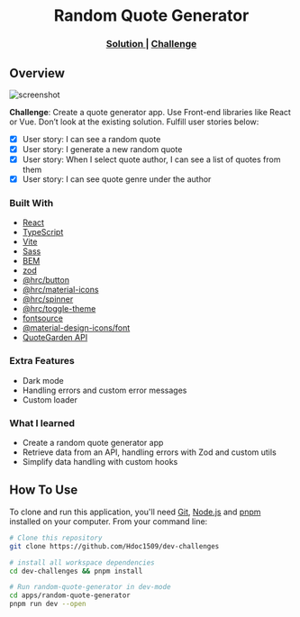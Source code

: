 <h1 align="center">Random Quote Generator</h1>

<div align="center">
  <h3>
    <a href="https://hdoc1509.github.io/dev-challenges/quote-generator/">
      Solution
    </a>
    <span> | </span>
    <a href="https://legacy.devchallenges.io/challenges/8Y3J4ucAMQpSnYTwwWW8">
      Challenge
    </a>
  </h3>
</div>

## Overview

![screenshot](https://github.com/Hdoc1509/dev-challenges/assets/72316111/1eb8fd1b-7a1f-4d84-8997-e7ba092ac217)

**Challenge**: Create a quote generator app. Use Front-end libraries like React or Vue. Don’t look at the existing solution. Fulfill user stories below:

- [x] User story: I can see a random quote
- [x] User story: I generate a new random quote
- [x] User story: When I select quote author, I can see a list of quotes from them
- [x] User story: I can see quote genre under the author

### Built With

- [React](https://reactjs.dev/)
- [TypeScript](https://www.typescriptlang.org/)
- [Vite](https://vitejs.dev/)
- [Sass](https://sass-lang.com/)
- [BEM](https://getbem.com/)
- [zod](https://zod.dev/)
- [@hrc/button](https://hdoc1509.github.io/hrc/packages/button/)
- [@hrc/material-icons](https://hdoc1509.github.io/hrc/packages/material-icons/)
- [@hrc/spinner](https://hdoc1509.github.io/hrc/packages/spinner/)
- [@hrc/toggle-theme](https://hdoc1509.github.io/hrc/packages/toggle-theme/)
- [fontsource](https://fontsource.org/)
- [@material-design-icons/font](https://marella.me/material-design-icons/demo/font/)
- [QuoteGarden API](https://prathameshmore.online/QuoteGarden/)

### Extra Features

- Dark mode
- Handling errors and custom error messages
- Custom loader

### What I learned

- Create a random quote generator app
- Retrieve data from an API, handling errors with Zod and custom utils
- Simplify data handling with custom hooks

## How To Use

To clone and run this application, you'll need [Git](https://git-scm.com), [Node.js](https://nodejs.org/en/download/) and [pnpm](https://pnpm.io/installation) installed on your computer. From your command line:

```bash
# Clone this repository
git clone https://github.com/Hdoc1509/dev-challenges

# install all workspace dependencies
cd dev-challenges && pnpm install

# Run random-quote-generator in dev-mode
cd apps/random-quote-generator
pnpm run dev --open
```
